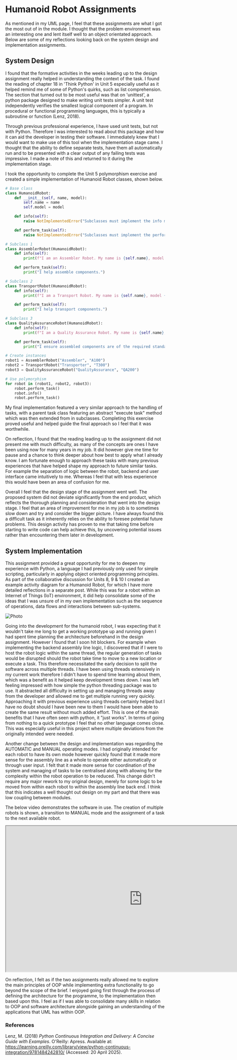 # Humanoid Robot Assignments

As mentioned in my UML page, I feel that these assignments are what I got the most out of in the module. I thought that the problem environment was an interesting one and lent itself well to an object orientated approach. Below are some of my reflections looking back on the system design and implementation assignments.

## System Design
I found that the formative activities in the weeks leading up to the design assignment really helped in understanding the context of the task. I found the reading of chapter 18 in 'Think Python' in Unit 5 especially useful as it helped remind me of some of Python's quirks, such as list comprehension. The section that turned out to be most useful was that on 'unittest', a python package designed to make writing unit tests simpler. A unit test independently verifies the smallest logical component of a program. In procedural or functional programming languages, this is typically a subroutine or function (Lenz, 2018).

Through previous professional experience, I have used unit tests, but not with Python. Therefore I was interested to read about this package and how it can aid the developer in testing their software. I immediately knew that I would want to make use of this tool when the implementation stage came. I thought that the ability to define separate tests, have them all automatically run and to be presented with a clear output of any failing tests was impressive. I made a note of this and returned to it during the implementation stage.

I took the opportunity to complete the Unit 5 polymorphism exercise and created a simple implementation of Humanoid Robot classes, shown below.

```python
# Base class
class HumanoidRobot:
    def __init__(self, name, model):
        self.name = name
        self.model = model

    def info(self):
        raise NotImplementedError("Subclasses must implement the info method")

    def perform_task(self):
        raise NotImplementedError("Subclasses must implement the perform_task method")

# Subclass 1
class AssemblerRobot(HumanoidRobot):
    def info(self):
        print(f"I am an Assembler Robot. My name is {self.name}, model {self.model}.")

    def perform_task(self):
        print("I help assemble components.")

# Subclass 2
class TransportRobot(HumanoidRobot):
    def info(self):
        print(f"I am a Transport Robot. My name is {self.name}, model {self.model}.")

    def perform_task(self):
        print("I help transport components.")

# Subclass 3
class QualityAssuranceRobot(HumanoidRobot):
    def info(self):
        print(f"I am a Quality Assurance Robot. My name is {self.name}, model {self.model}.")

    def perform_task(self):
        print("I ensure assembled components are of the required standard.")

# Create instances
robot1 = AssemblerRobot("Assembler", "A100")
robot2 = TransportRobot("Transporter", "T300")
robot3 = QualityAssuranceRobot("QualityAssurance", "QA200")

# Use polymorphism
for robot in (robot1, robot2, robot3):
    robot.perform_task()
    robot.info()
    robot.perform_task()
```

My final implementation featured a very similar approach to the handling of tasks, with a parent task class featuring an abstract "execute task" method which was then extended from in subclasses. Completing this exercise proved useful and helped guide the final approach so I feel that it was worthwhile.

On reflection, I found that the reading leading up to the assignment did not present me with much difficulty, as many of the concepts are ones I have been using now for many years in my job. It did however give me time for pause and a chance to think deeper about how best to apply what I already know. I am fortunate enough to approach these tasks with many previous experiences that have helped shape my approach to future similar tasks. For example the separation of logic between the robot, backend and user interface came intuitively to me. Whereas I feel that with less experience this would have been an area of confusion for me.

Overall I feel that the design stage of the assignment went well. The proposed system did not deviate significantly from the end product, which reflects the thorough planning and consideration that went into the design stage. I feel that an area of improvement for me in my job is to sometimes slow down and try and consider the bigger picture. I have always found this a difficult task as it inherently relies on the ability to foresee potential future problems. This design activity has proven to me that taking time before starting to write code can help achieve this, by uncovering potential issues rather than encountering them later in development.

## System Implementation
This assignment provided a great opportunity for me to deepen my experience with Python, a language I had previously only used for simple scripting, particularly in applying object oriented programming principles. As part of the collaborative discussion for Units 8, 9 & 10 I created an example activity diagram for a Humanoid Robot, for which I have more detailed reflections in a separate post. While this was for a robot within an Internet of Things (IoT) environment, it did help consolidate some of the ideas that I was unsure of in my own implementation such as the sequence of operations, data flows and interactions between sub-systems. 

![Photo](./media/activity_diagram/iot.png "Activity diagram for an IoT robot")

Going into the development for the humanoid robot, I was expecting that it wouldn't take me long to get a working prototype up and running given I had spent time planning the architecture beforehand in the design assignment. However I found that I soon hit blockers. For example when implementing the backend assembly line logic, I discovered that if I were to host the robot logic within the same thread, the regular generation of tasks would be disrupted should the robot take time to move to a new location or execute a task. This therefore necessitated the early decision to split the software across multiple threads. I have been using threads extensively in my current work therefore I didn't have to spend time learning about them, which was a benefit as it helped keep development times down. I was left feeling impressed with how simple the python threading package was to use. It abstracted all difficulty in setting up and managing threads away from the developer and allowed me to get multiple running very quickly. Approaching it with previous experience using threads certainly helped but I have no doubt should I have been new to them I would have been able to create the same result without much added effort. This is one of the main benefits that I have often seen with python, it "just works". In terms of going from nothing to a quick prototype I feel that no other language comes close. This was especially useful in this project where multiple deviations from the originally intended were needed.

Another change between the design and implementation was regarding the AUTOMATIC and MANUAL operating modes. I had originally intended for each robot to have its own mode however quickly found that it made more sense for the assembly line as a whole to operate either automatically or through user input. I felt that it made more sense for coordination of the system and managing of tasks to be centralised along with allowing for the complexity within the robot operation to be reduced. This change didn't require any major rework to my original design, merely for some logic to be moved from within each robot to within the assembly line back end. I think that this indicates a well thought out design on my part and that there was low coupling between modules.

The below video demonstrates the software in use. The creation of multiple robots is shown, a transition to MANUAL mode and the assignment of a task to the next available robot.

<iframe width="860" height="460" src="https://youtube.com/embed/xrob7s5PbCA" title="YouTube video player"></iframe>

On reflection, I felt as if the two assignments really allowed me to explore the main principles of OOP while implementing extra functionality to go beyond the scope of the brief. I enjoyed going first through the process of defining the architecture for the programme, to the implementation then based upon this. I feel as if I was able to consolidate many skills in relation to OOP and software architecture alongside gaining an understanding of the applications that UML has within OOP.

### References
Lenz, M. (2018) *Python Continuous Integration and Delivery: A Concise Guide with Examples*. O'Reilly: Apress. Available at: https://learning.oreilly.com/library/view/python-continuous-integration/9781484242810/ (Accessed: 20 April 2025).